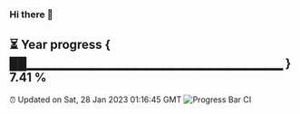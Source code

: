 ### Hi there 👋
⏳ Year progress { ██▁▁▁▁▁▁▁▁▁▁▁▁▁▁▁▁▁▁▁▁▁▁▁▁▁▁▁▁ } 7.41 %
---
⏰ Updated on Sat, 28 Jan 2023 01:16:45 GMT
![Progress Bar CI](https://github.com/liununu/liununu/workflows/Progress%20Bar%20CI/badge.svg)
